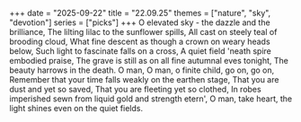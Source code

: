+++
date = "2025-09-22"
title = "22.09.25"
themes = ["nature", "sky", "devotion"]
series = ["picks"]
+++
O elevated sky - the dazzle and the brilliance,
The lilting lilac to the sunflower spills,
All cast on steely teal of brooding cloud,
What fine descent as though a crown on weary heads below,
Such light to fascinate falls on a cross,
A quiet field 'neath spire embodied praise,
The grave is still as on all fine autumnal eves tonight,
The beauty harrows in the death. O man, 
O man, o finite child, go on, go on,
Remember that your time falls weakly on the earthen stage,
That you are dust and yet so saved,
That you are fleeting yet so clothed,
In robes imperished sewn from liquid gold and strength etern',
O man, take heart, the light shines even on the quiet fields.
